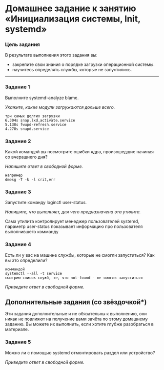# Домашнее задание к занятию «Инициализация системы, Init, systemd»

### Цель задания

В результате выполнения этого задания вы:

* закрепите свои знания о порядке загрузки операционной системы.
* научитесь определять службы, которые не запустились.


---

### Задание 1

Выполните systemd-analyze blame.

*Укажите, какие модули загружаются дольше всего.*

    три самых долгих загрузки
    6.304s snap.lxd.activate.service
    5.130s fwupd-refresh.service
    4.278s snapd.service


### Задание 2

Какой командой вы посмотрите ошибки ядра, произошедшие начиная со вчерашнего дня?

*Напишите ответ в свободной форме.*

    например
    dmesg -T -k -l crit,err


### Задание 3

Запустите команду loginctl user-status.

*Напишите, что выполняет, для чего предназначена эта утилита.*

  Сама утилита контролирует менеджер пользователей systemd, параметр user-status
  показывает информацию про пользователя выполнившего комманду

### Задание 4

Есть ли у вас на машине службы, которые не смогли запуститься? Как вы это определили?

    коммандой 
    systemctl --all -t service
    смотрим список служб, те, что not-found - не смогли запуститься

*Приведите ответ в свободной форме.*





## Дополнительные задания (со звёздочкой*)
Эти задания дополнительные и не обязательны к выполнению, они никак не повлияют на получение вами зачёта по этому домашнему заданию. Вы можете их выполнить, если хотите глубже разобраться в материале.

### Задание 5

Можно ли с помощью systemd отмонтировать раздел или устройство?

*Приведите ответ в свободной форме.*


